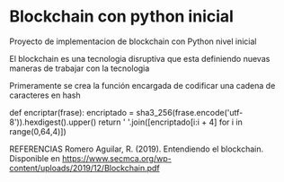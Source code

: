 # Blockchain con python inicial
Proyecto de implementacion de blockchain con Python nivel inicial

El blockchain es una tecnologia disruptiva que esta definiendo nuevas maneras de trabajar con la tecnologia

Primeramente se crea la función encargada de codificar una cadena de caracteres en hash

def encriptar(frase):
    encriptado = sha3_256(frase.encode('utf-8')).hexdigest().upper()
    return ' '.join([encriptado[i:i + 4] for i in range(0,64,4)])


REFERENCIAS
Romero Aguilar, R. (2019). Entendiendo el blockchain. Disponible en
https://www.secmca.org/wp-content/uploads/2019/12/Blockchain.pdf
